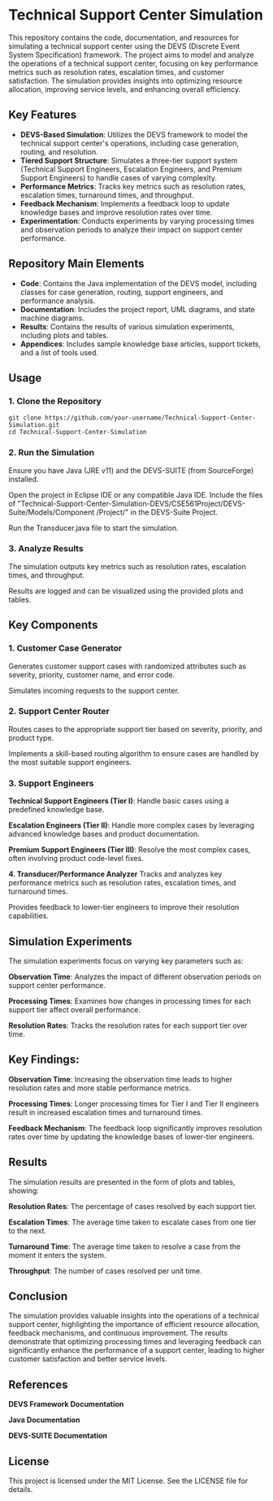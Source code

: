 # Technical Support Center Simulation

This repository contains the code, documentation, and resources for simulating a technical support center using the DEVS (Discrete Event System Specification) framework. The project aims to model and analyze the operations of a technical support center, focusing on key performance metrics such as resolution rates, escalation times, and customer satisfaction. The simulation provides insights into optimizing resource allocation, improving service levels, and enhancing overall efficiency.

## Key Features

- **DEVS-Based Simulation**: Utilizes the DEVS framework to model the technical support center's operations, including case generation, routing, and resolution.
- **Tiered Support Structure**: Simulates a three-tier support system (Technical Support Engineers, Escalation Engineers, and Premium Support Engineers) to handle cases of varying complexity.
- **Performance Metrics**: Tracks key metrics such as resolution rates, escalation times, turnaround times, and throughput.
- **Feedback Mechanism**: Implements a feedback loop to update knowledge bases and improve resolution rates over time.
- **Experimentation**: Conducts experiments by varying processing times and observation periods to analyze their impact on support center performance.

## Repository Main Elements

- **Code**: Contains the Java implementation of the DEVS model, including classes for case generation, routing, support engineers, and performance analysis.
- **Documentation**: Includes the project report, UML diagrams, and state machine diagrams.
- **Results**: Contains the results of various simulation experiments, including plots and tables.
- **Appendices**: Includes sample knowledge base articles, support tickets, and a list of tools used.

## Usage

### 1. Clone the Repository
```
git clone https://github.com/your-username/Technical-Support-Center-Simulation.git
cd Technical-Support-Center-Simulation
```
### 2. Run the Simulation
Ensure you have Java (JRE v11) and the DEVS-SUITE (from SourceForge) installed.

Open the project in Eclipse IDE or any compatible Java IDE. Include the files of "Technical-Support-Center-Simulation-DEVS/CSE561Project/DEVS-Suite/Models/Component
/Project/" in the DEVS-Suite Project.

Run the Transducer.java file to start the simulation.

### 3. Analyze Results
The simulation outputs key metrics such as resolution rates, escalation times, and throughput.

Results are logged and can be visualized using the provided plots and tables.

## Key Components
### 1. Customer Case Generator
Generates customer support cases with randomized attributes such as severity, priority, customer name, and error code.

Simulates incoming requests to the support center.

### 2. Support Center Router
Routes cases to the appropriate support tier based on severity, priority, and product type.

Implements a skill-based routing algorithm to ensure cases are handled by the most suitable support engineers.

### 3. Support Engineers
**Technical Support Engineers (Tier I)**: Handle basic cases using a predefined knowledge base.

**Escalation Engineers (Tier II)**: Handle more complex cases by leveraging advanced knowledge bases and product documentation.

**Premium Support Engineers (Tier III)**: Resolve the most complex cases, often involving product code-level fixes.

**4. Transducer/Performance Analyzer**
Tracks and analyzes key performance metrics such as resolution rates, escalation times, and turnaround times.

Provides feedback to lower-tier engineers to improve their resolution capabilities.

## Simulation Experiments
The simulation experiments focus on varying key parameters such as:

**Observation Time**: Analyzes the impact of different observation periods on support center performance.

**Processing Times**: Examines how changes in processing times for each support tier affect overall performance.

**Resolution Rates**: Tracks the resolution rates for each support tier over time.

## Key Findings:
**Observation Time**: Increasing the observation time leads to higher resolution rates and more stable performance metrics.

**Processing Times**: Longer processing times for Tier I and Tier II engineers result in increased escalation times and turnaround times.

**Feedback Mechanism**: The feedback loop significantly improves resolution rates over time by updating the knowledge bases of lower-tier engineers.

## Results
The simulation results are presented in the form of plots and tables, showing:

**Resolution Rates**: The percentage of cases resolved by each support tier.

**Escalation Times**: The average time taken to escalate cases from one tier to the next.

**Turnaround Time**: The average time taken to resolve a case from the moment it enters the system.

**Throughput**: The number of cases resolved per unit time.

## Conclusion
The simulation provides valuable insights into the operations of a technical support center, highlighting the importance of efficient resource allocation, feedback mechanisms, and continuous improvement. The results demonstrate that optimizing processing times and leveraging feedback can significantly enhance the performance of a support center, leading to higher customer satisfaction and better service levels.

## References
**DEVS Framework Documentation**

**Java Documentation**

**DEVS-SUITE Documentation**

## License
This project is licensed under the MIT License. See the LICENSE file for details.
